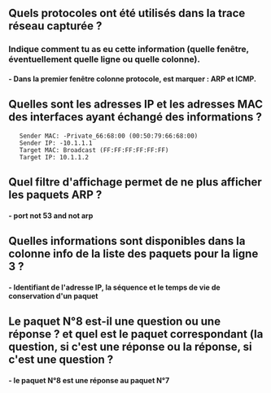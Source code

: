 ## Quels protocoles ont été utilisés dans la trace réseau capturée ? 
### Indique comment tu as eu cette information (quelle fenêtre, éventuellement quelle ligne ou quelle colonne).
#### - Dans la premier fenêtre colonne protocole, est marquer : ARP et ICMP.

## Quelles sont les adresses IP et les adresses MAC des interfaces ayant échangé des informations ?
       Sender MAC: -Private_66:68:00 (00:50:79:66:68:00)
       Sender IP: -10.1.1.1
       Target MAC: Broadcast (FF:FF:FF:FF:FF:FF)
       Target IP: 10.1.1.2

## Quel filtre d'affichage permet de ne plus afficher les paquets ARP ?
#### - port not 53 and not arp 

## Quelles informations sont disponibles dans la colonne info de la liste des paquets pour la ligne 3 ?
#### - Identifiant de l'adresse IP, la séquence et le temps de vie de conservation d'un paquet

## Le paquet N°8 est-il une question ou une réponse ? et quel est le paquet correspondant (la question, si c'est une réponse ou la réponse, si c'est une question ?
#### - le paquet N°8 est une réponse au paquet N°7
